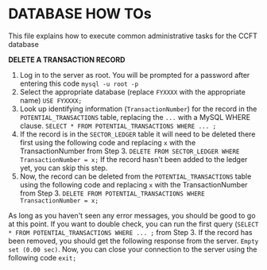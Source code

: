 # DATABASE HOW TOs

This file explains how to execute common administrative tasks for the CCFT database

**DELETE A TRANSACTION RECORD**

1. Log in to the server as root. You will be prompted for a password after entering this code
`mysql -u root -p`
2. Select the appropriate database (replace `FYXXXX` with the appropriate name)
`USE FYXXXX;`
3. Look up identifying information (`TransactionNumber`) for the record in the `POTENTIAL_TRANSACTIONS` table, replacing the `...` with a MySQL WHERE clause. 
`SELECT * FROM POTENTIAL_TRANSACTIONS WHERE ... ;`
4. If the record is in the `SECTOR_LEDGER` table it will need to be deleted there first using the following code and replacing `x` with the TransactionNumber from Step 3. `DELETE FROM SECTOR_LEDGER WHERE TransactionNumber = x;` If the record hasn't been added to the ledger yet, you can skip this step. 
5. Now, the record can be deleted from the `POTENTIAL_TRANSACTIONS` table using the following code and replacing `x` with the TransactionNumber from Step 3. `DELETE FROM POTENTIAL_TRANSACTIONS WHERE TransactionNumber = x;`

As long as you haven't seen any error messages, you should be good to go at this point. If you want to double check, you can run the first query (`SELECT * FROM POTENTIAL_TRANSACTIONS WHERE ... ;` from Step 3. If the record has been removed, you should get the following response from the server. `Empty set (0.00 sec)`. Now, you can close your connection to the server using the following code `exit;`
